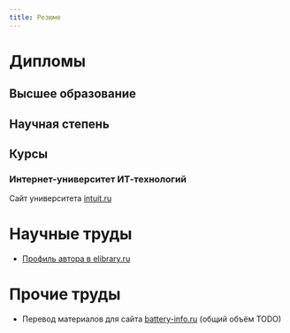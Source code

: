 ```yaml
---
title: Резюме
---
```


# Дипломы

## Высшее образование

## Научная степень

## Курсы

### Интернет-университет ИТ-технологий

Сайт университета [intuit.ru](intuit.ru)

# Научные труды

- [Профиль автора в elibrary.ru](http://elibrary.ru/author_items.asp?authorid=705280)

# Прочие труды

- Перевод материалов для сайта [battery-info.ru](battery-info.ru)
  (общий объём TODO)
